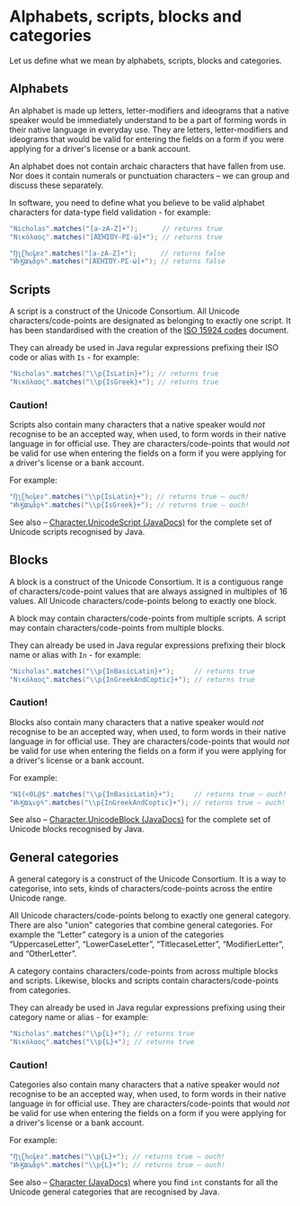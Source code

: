 # Alphabets, scripts, blocks and categories

Let us define what we mean by alphabets, scripts, blocks and categories.

## Alphabets

An alphabet is made up letters, letter-modifiers and ideograms that a native speaker would be immediately understand to be a part of forming words in
their native language in everyday use. They are letters, letter-modifiers and ideograms that would be valid for entering the fields on a form if you
were applying for a driver's license or a bank account.

An alphabet does not contain archaic characters that have fallen from use. Nor does it contain numerals or punctuation characters – we can group and
discuss these separately.

In software, you need to define what you believe to be valid alphabet characters for data-type field validation - for example:

```java
"Nicholas".matches("[a-zA-Z]+");      // returns true
"Νικόλαος".matches("[ΆΈΉΊΌΎ-ΡΣ-ώ]+"); // returns true

"Ŋʅʗƕᴑꝲɐƨ".matches("[a-zA-Z]+");      // returns false
"ͶͱϏϖϡἇϙϟ".matches("[ΆΈΉΊΌΎ-ΡΣ-ώ]+"); // returns false
```

## Scripts

A script is a construct of the Unicode Consortium. All Unicode characters/code-points are designated as belonging to exactly one script. It has been
standardised with the creation of the
<a href='https://unicode.org/iso15924/iso15924-codes.html' target='_blank'>ISO 15924 codes</a>
document.

They can already be used in Java regular expressions prefixing their ISO code or alias with `Is` - for example:

```java
"Nicholas".matches("\\p{IsLatin}+"); // returns true
"Νικόλαος".matches("\\p{IsGreek}+"); // returns true
```

### Caution! 

Scripts also contain many characters that a native speaker would *not*
recognise to be an accepted way, when used, to form words in their native language in for official use.
They are characters/code-points that would *not* be valid for use when 
entering the fields on a form if you were applying for a driver's license or a bank account.

For example:

```java
"Ŋʅʗƕᴑꝲɐƨ".matches("\\p{IsLatin}+"); // returns true – ouch!
"ͶͱϏϖϡἇϙϟ".matches("\\p{IsGreek}+"); // returns true – ouch!
```

See also – <a href="https://docs.oracle.com/en/java/javase/17/docs/api/java.base/java/lang/Character.UnicodeScript.html">Character.UnicodeScript
(JavaDocs)</a> for the complete set of Unicode scripts recognised by Java.


## Blocks

A block is a construct of the Unicode Consortium. It is a contiguous range of characters/code-point values that are always assigned in multiples of 16
values. All Unicode characters/code-points belong to exactly one block.

A block may contain characters/code-points from multiple scripts. A script may contain characters/code-points from multiple blocks.

They can already be used in Java regular expressions prefixing their block name or alias with `In` - for example:

```java
"Nicholas".matches("\\p{InBasicLatin}+");     // returns true
"Νικόλαος".matches("\\p{InGreekAndCoptic}+"); // returns true
```

### Caution!

Blocks also contain many characters that a native speaker would *not*
recognise to be an accepted way, when used, to form words in their native language in for official use. 
They are characters/code-points that would *not* be valid for use when
entering the fields on a form if you were applying for a driver's license or a bank account.

For example:

```java
"N1(<0L@$".matches("\\p{InBasicLatin}+");     // returns true – ouch!
"ͶͱϏϖϡϫϙϟ".matches("\\p{InGreekAndCoptic}+"); // returns true – ouch!
```

See also – <a href="https://docs.oracle.com/en/java/javase/17/docs/api/java.base/java/lang/Character.UnicodeBlock.html">Character.UnicodeBlock 
(JavaDocs)</a> for the complete set of Unicode blocks recognised by Java.

## General categories

A general category is a construct of the Unicode Consortium. It is a way to categorise, into sets, kinds of characters/code-points
across the entire Unicode range. 

All Unicode characters/code-points belong to exactly one general category. There are
also "union" categories that combine general categories. For example the “Letter” category is a union of the 
categories “UppercaseLetter”, “LowerCaseLetter”, “TitlecaseLetter”, “ModifierLetter”, and “OtherLetter”.

A category contains characters/code-points from across multiple blocks and scripts. Likewise,
blocks and scripts contain characters/code-points from categories.

They can already be used in Java regular expressions prefixing using their category name or alias - for example:

```java
"Nicholas".matches("\\p{L}+"); // returns true
"Νικόλαος".matches("\\p{L}+"); // returns true
```

### Caution!

Categories also contain many characters that a native speaker would *not*
recognise to be an accepted way, when used, to form words in their native language in for official use.
They are characters/code-points that would *not* be valid for use when
entering the fields on a form if you were applying for a driver's license or a bank account.

For example:

```java
"Ŋʅʗƕᴑꝲɐƨ".matches("\\p{L}+"); // returns true – ouch!
"ͶͱϏϖϡἇϙϟ".matches("\\p{L}+"); // returns true – ouch!
```

See also – <a href="https://docs.oracle.com/en/java/javase/17/docs/api/java.base/java/lang/Character.html">Character
(JavaDocs)</a> where you find `int` constants for all the Unicode general categories that are recognised by Java.
